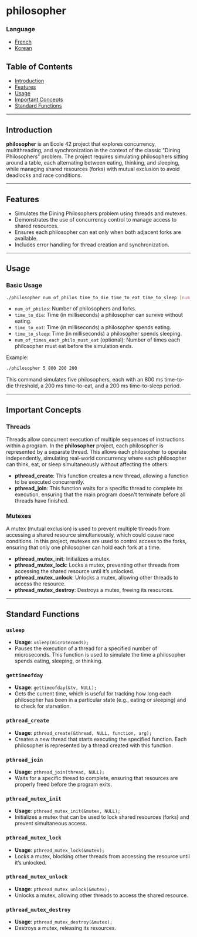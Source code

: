 
# philosopher

### Language

 - [French](./readme_fr.md)
 - [Korean](./readme_kr.md)

## Table of Contents

- [Introduction](#introduction)
- [Features](#features)
- [Usage](#usage)
- [Important Concepts](#important-concepts)
- [Standard Functions](#standard-functions)

---

## Introduction

**philosopher** is an Ecole 42 project that explores concurrency, multithreading, and synchronization in the context of the classic "Dining Philosophers" problem. The project requires simulating philosophers sitting around a table, each alternating between eating, thinking, and sleeping, while managing shared resources (forks) with mutual exclusion to avoid deadlocks and race conditions.

---

## Features

- Simulates the Dining Philosophers problem using threads and mutexes.
- Demonstrates the use of concurrency control to manage access to shared resources.
- Ensures each philosopher can eat only when both adjacent forks are available.
- Includes error handling for thread creation and synchronization.

---

## Usage

### Basic Usage

```bash
./philosopher num_of_philos time_to_die time_to_eat time_to_sleep [num_of_times_each_philo_must_eat]
```

- `num_of_philos`: Number of philosophers and forks.
- `time_to_die`: Time (in milliseconds) a philosopher can survive without eating.
- `time_to_eat`: Time (in milliseconds) a philosopher spends eating.
- `time_to_sleep`: Time (in milliseconds) a philosopher spends sleeping.
- `num_of_times_each_philo_must_eat` (optional): Number of times each philosopher must eat before the simulation ends.

Example:

```bash
./philosopher 5 800 200 200
```

This command simulates five philosophers, each with an 800 ms time-to-die threshold, a 200 ms time-to-eat, and a 200 ms time-to-sleep period.

---

## Important Concepts

### Threads

Threads allow concurrent execution of multiple sequences of instructions within a program. In the **philosopher** project, each philosopher is represented by a separate thread. This allows each philosopher to operate independently, simulating real-world concurrency where each philosopher can think, eat, or sleep simultaneously without affecting the others.

- **pthread_create**: This function creates a new thread, allowing a function to be executed concurrently.
- **pthread_join**: This function waits for a specific thread to complete its execution, ensuring that the main program doesn't terminate before all threads have finished.

### Mutexes

A mutex (mutual exclusion) is used to prevent multiple threads from accessing a shared resource simultaneously, which could cause race conditions. In this project, mutexes are used to control access to the forks, ensuring that only one philosopher can hold each fork at a time.

- **pthread_mutex_init**: Initializes a mutex.
- **pthread_mutex_lock**: Locks a mutex, preventing other threads from accessing the shared resource until it’s unlocked.
- **pthread_mutex_unlock**: Unlocks a mutex, allowing other threads to access the resource.
- **pthread_mutex_destroy**: Destroys a mutex, freeing its resources.

---

## Standard Functions

### `usleep`

- **Usage**: `usleep(microseconds);`
- Pauses the execution of a thread for a specified number of microseconds. This function is used to simulate the time a philosopher spends eating, sleeping, or thinking.

### `gettimeofday`

- **Usage**: `gettimeofday(&tv, NULL);`
- Gets the current time, which is useful for tracking how long each philosopher has been in a particular state (e.g., eating or sleeping) and to check for starvation.

### `pthread_create`

- **Usage**: `pthread_create(&thread, NULL, function, arg);`
- Creates a new thread that starts executing the specified function. Each philosopher is represented by a thread created with this function.

### `pthread_join`

- **Usage**: `pthread_join(thread, NULL);`
- Waits for a specific thread to complete, ensuring that resources are properly freed before the program exits.

### `pthread_mutex_init`

- **Usage**: `pthread_mutex_init(&mutex, NULL);`
- Initializes a mutex that can be used to lock shared resources (forks) and prevent simultaneous access.

### `pthread_mutex_lock`

- **Usage**: `pthread_mutex_lock(&mutex);`
- Locks a mutex, blocking other threads from accessing the resource until it’s unlocked.

### `pthread_mutex_unlock`

- **Usage**: `pthread_mutex_unlock(&mutex);`
- Unlocks a mutex, allowing other threads to access the shared resource.

### `pthread_mutex_destroy`

- **Usage**: `pthread_mutex_destroy(&mutex);`
- Destroys a mutex, releasing its resources.


